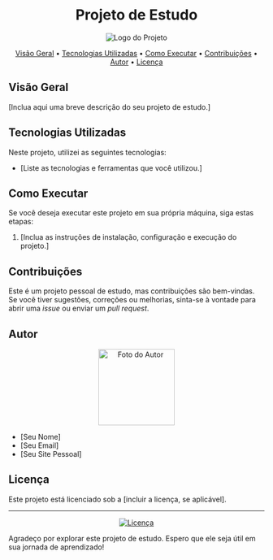 <!-- Título do Projeto -->
<h1 align="center">Projeto de Estudo</h1>

<!-- Descrição do Projeto -->
<p align="center">
  <img src="https://link_para_sua_imagem_ou_logo.png" alt="Logo do Projeto">
</p>

<!-- Índice -->
<p align="center">
  <a href="#visão-geral">Visão Geral</a> •
  <a href="#tecnologias-utilizadas">Tecnologias Utilizadas</a> •
  <a href="#como-executar">Como Executar</a> •
  <a href="#contribuições">Contribuições</a> •
  <a href="#autor">Autor</a> •
  <a href="#licença">Licença</a>
</p>

<!-- Visão Geral -->
## Visão Geral

[Inclua aqui uma breve descrição do seu projeto de estudo.]

<!-- Tecnologias Utilizadas -->
## Tecnologias Utilizadas

Neste projeto, utilizei as seguintes tecnologias:

- [Liste as tecnologias e ferramentas que você utilizou.]

<!-- Como Executar -->
## Como Executar

Se você deseja executar este projeto em sua própria máquina, siga estas etapas:

1. [Inclua as instruções de instalação, configuração e execução do projeto.]

<!-- Contribuições -->
## Contribuições

Este é um projeto pessoal de estudo, mas contribuições são bem-vindas. Se você tiver sugestões, correções ou melhorias, sinta-se à vontade para abrir uma *issue* ou enviar um *pull request*.

<!-- Autor -->
## Autor

<p align="center">
  <img src="https://link_para_sua_foto.jpg" width="150" alt="Foto do Autor">
</p>

- [Seu Nome]
- [Seu Email]
- [Seu Site Pessoal]

<!-- Licença -->
## Licença

Este projeto está licenciado sob a [incluir a licença, se aplicável].

---

<p align="center">
  <a href="https://github.com/seu_usuario/seu_projeto">
    <img src="https://img.shields.io/github/license/seu_usuario/seu_projeto" alt="Licença">
  </a>
</p>

Agradeço por explorar este projeto de estudo. Espero que ele seja útil em sua jornada de aprendizado!
